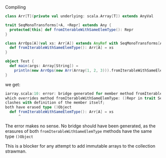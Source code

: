 Compiling

```scala
class Arr[T](private val underlying: scala.Array[T]) extends AnyVal

trait SeqMonoTransforms[+A, +Repr] extends Any {
  protected[this] def fromIterableWithSameElemType(): Repr
}

class ArrOps[A](val xs: Arr[A]) extends AnyRef with SeqMonoTransforms[A, Arr[A]] {
  def fromIterableWithSameElemType(): Arr[A] = xs
}

object Test {
  def main(args: Array[String]) =
    println(new ArrOps(new Arr(Array(1, 2, 3))).fromIterableWithSameElemType)
}
```

we get:

```scala
iarray.scala:10: error: bridge generated for member method fromIterableWithSameElemType: ()Arr[A] in class ArrOps
which overrides method fromIterableWithSameElemType: ()Repr in trait SeqMonoTransforms
clashes with definition of the member itself;
both have erased type ()Object
  def fromIterableWithSameElemType(): Arr[A] = xs
      ^
```
The error makes no sense. No bridge should have been generated, as the erasures of both `fromIterableWithSameElemType` methods  have the same type `()Object`

This is a blocker for any attempt to add immutable arrays to the collection strawman. 
